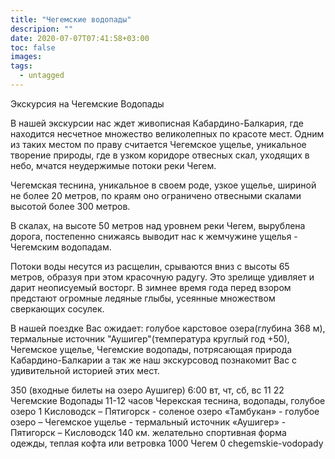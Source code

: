 ```yaml
---
title: "Чегемские водопады"
descripion: ""
date: 2020-07-07T07:41:58+03:00
toc: false
images:
tags:
  - untagged
---
```


Экскурсия на Чегемские Водопады <p>В нашей экскурсии нас ждет живописная Кабардино-Балкария, где находится несчетное множество великолепных по красоте мест. Одним из таких местом по праву считается Чегемское ущелье, уникальное творение природы, где в узком коридоре отвесных скал, уходящих в небо, мчатся неудержимые потоки реки Чегем. </p> <p>Чегемская теснина, уникальное в своем роде, узкое ущелье, шириной не более 20 метров, по краям оно ограничено отвесными скалами высотой более 300 метров. </p> <p>В скалах, на высоте 50 метров над уровнем реки Чегем, вырублена дорога, постепенно снижаясь выводит нас к жемчужине ущелья - Чегемским водопадам.</p> <p>Потоки воды несутся из расщелин, срываются вниз с высоты 65 метров, образуя при этом красочную радугу. Это зрелище удивляет и дарит неописуемый восторг. В зимнее время года перед взором предстают огромные ледяные глыбы, усеянные множеством сверкающих сосулек. </p> <p>В нашей поездке Вас ожидает: голубое карстовое озера(глубина 368 м), термальные источник "Аушигер"(температура круглый год +50), Чегемское ущелье, Чегемские водопады, потрясающая природа Кабардино-Балкарии а так же наш экскурсовод познакомит Вас с удивительной историей этих мест.</p> 350 (входные билеты на озеро Аушигер) 6:00 вт, чт, сб, вс 11 22 Чегемские Водопады 11-12 часов Черекская теснина, водопады, голубое озеро 1 Кисловодск – Пятигорск - соленое озеро «Тамбукан» - голубое озеро – Чегемское ущелье - термальный источник «Аушигер» - Пятигорск – Кисловодск 140 км. желательно спортивная форма одежды, теплая кофта или ветровка 1000 Чегем 0 chegemskie-vodopady
